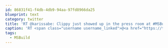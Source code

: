 ```yaml
---
id: 86831f41-f4db-4db9-94aa-97fd8966da25
blueprint: text
category: twitter
title: 'RT @karissabe: Clippy just showed up in the press room at #MSBuild and everyone is more excited about this than anything we saw onstage htt…'
caption: 'RT <span class="username username_linked">@<a href="https://twitter.com/karissabe" title="Karissa Bell">karissabe</a></span>: Clippy just showed up in the press room at <span class="hashtag hashtag_local">#<a href="http://tweettemp.darylchymko.ca/?tag=msbuild">MSBuild</a> and everyone is more excited about this than anything we saw onstage htt…'
tags:
  - MSBuild
---
```

